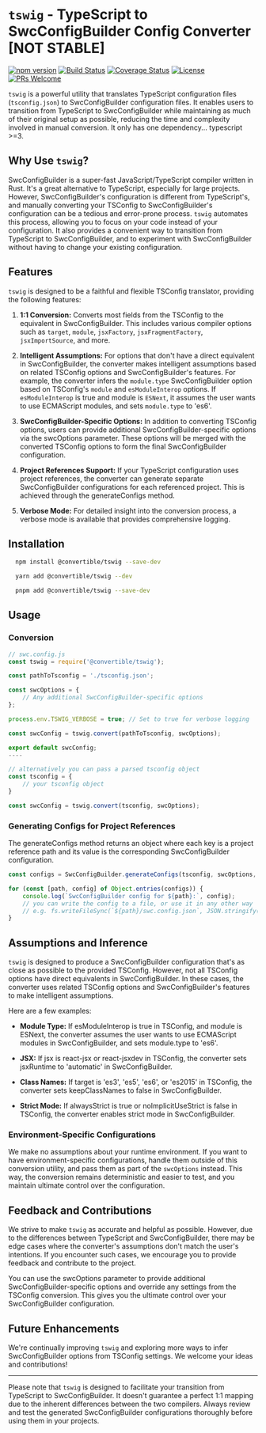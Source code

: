 # `tswig` - TypeScript to SwcConfigBuilder Config Converter [NOT STABLE]
[![npm version](https://badge.fury.io/js/swc-config-converter.svg)](https://badge.fury.io/js/swc-config-converter)
[![Build Status](https://travis-ci.com/swc-project/swc-config-converter.svg?branch=master)](https://travis-ci.com/swc-project/swc-config-converter)
[![Coverage Status](https://coveralls.io/repos/github/swc-project/swc-config-converter/badge.svg?branch=master)](https://coveralls.io/github/swc-project/swc-config-converter?branch=master)
[![License](https://img.shields.io/badge/license-MIT-blue.svg)]()
[![PRs Welcome](https://img.shields.io/badge/PRs-welcome-brightgreen.svg)]()

`tswig` is a powerful utility that translates TypeScript configuration files (`tsconfig.json`) to SwcConfigBuilder configuration files. It enables users to transition from TypeScript to SwcConfigBuilder while maintaining as much of their original setup as possible, reducing the time and complexity involved in manual conversion. It only has one dependency... typescript >=3.

## Why Use `tswig`?

SwcConfigBuilder is a super-fast JavaScript/TypeScript compiler written in Rust. It's a great alternative to TypeScript, especially for large projects. However, SwcConfigBuilder's configuration is different from TypeScript's, and manually converting your TSConfig to SwcConfigBuilder's configuration can be a tedious and error-prone process. `tswig` automates this process, allowing you to focus on your code instead of your configuration. It also provides a convenient way to transition from TypeScript to SwcConfigBuilder, and to experiment with SwcConfigBuilder without having to change your existing configuration.

## Features

`tswig` is designed to be a faithful and flexible TSConfig translator, providing the following features:

1. **1:1 Conversion:** 
Converts most fields from the TSConfig to the equivalent in SwcConfigBuilder. This includes various compiler options such as `target`, `module`, `jsxFactory`, `jsxFragmentFactory`, `jsxImportSource`, and more.

2. **Intelligent Assumptions:**
For options that don't have a direct equivalent in SwcConfigBuilder, the converter makes intelligent assumptions based on related TSConfig options and SwcConfigBuilder's features. For example, the converter infers the `module.type` SwcConfigBuilder option based on TSConfig's `module` and `esModuleInterop` options. If `esModuleInterop` is true and module is `ESNext`, it assumes the user wants to use ECMAScript modules, and sets `module.type` to 'es6'.

3. **SwcConfigBuilder-Specific Options:**
In addition to converting TSConfig options, users can provide additional SwcConfigBuilder-specific options via the swcOptions parameter. These options will be merged with the converted TSConfig options to form the final SwcConfigBuilder configuration.

4. **Project References Support:**
If your TypeScript configuration uses project references, the converter can generate separate SwcConfigBuilder configurations for each referenced project. This is achieved through the generateConfigs method.

5. **Verbose Mode:**
For detailed insight into the conversion process, a verbose mode is available that provides comprehensive logging.

## Installation

```bash
  npm install @convertible/tswig --save-dev
```
```bash
  yarn add @convertible/tswig --dev
```
```bash
  pnpm add @convertible/tswig --save-dev
```

## Usage

### Conversion
```javascript
// swc.config.js
const tswig = require('@convertible/tswig');

const pathToTsconfig = './tsconfig.json';

const swcOptions = {
    // Any additional SwcConfigBuilder-specific options
};

process.env.TSWIG_VERBOSE = true; // Set to true for verbose logging

const swcConfig = tswig.convert(pathToTsconfig, swcOptions);

export default swcConfig;
----

// alternatively you can pass a parsed tsconfig object
const tsconfig = {
    // your tsconfig object
}

const swcConfig = tswig.convert(tsconfig, swcOptions);
```
### Generating Configs for Project References
The generateConfigs method returns an object where each key is a project reference path and its value is the corresponding SwcConfigBuilder configuration.

```javascript
const configs = SwcConfigBuilder.generateConfigs(tsconfig, swcOptions, verbose);

for (const [path, config] of Object.entries(configs)) {
    console.log(`SwcConfigBuilder config for ${path}:`, config);
    // you can write the config to a file, or use it in any other way
    // e.g. fs.writeFileSync(`${path}/swc.config.json`, JSON.stringify(config, null, "\t"));
}
```

## Assumptions and Inference
`tswig` is designed to produce a SwcConfigBuilder configuration that's as close as possible to the provided TSConfig. However, not all TSConfig options have direct equivalents in SwcConfigBuilder. In these cases, the converter uses related TSConfig options and SwcConfigBuilder's features to make intelligent assumptions.

Here are a few examples:

- **Module Type:** If esModuleInterop is true in TSConfig, and module is ESNext, the converter assumes the user wants to use ECMAScript modules in SwcConfigBuilder, and sets module.type to 'es6'.

- **JSX:** If jsx is react-jsx or react-jsxdev in TSConfig, the converter sets jsxRuntime to 'automatic' in SwcConfigBuilder.

- **Class Names:** If target is 'es3', 'es5', 'es6', or 'es2015' in TSConfig, the converter sets keepClassNames to false in SwcConfigBuilder.

- **Strict Mode:** If alwaysStrict is true or noImplicitUseStrict is false in TSConfig, the converter enables strict mode in SwcConfigBuilder.

### Environment-Specific Configurations
We make no assumptions about your runtime environment. If you want to have environment-specific configurations, handle them outside of this conversion utility, and pass them as part of the `swcOptions` instead. This way, the conversion remains deterministic and easier to test, and you maintain ultimate control over the configuration.

## Feedback and Contributions
We strive to make `tswig` as accurate and helpful as possible. However, due to the differences between TypeScript and SwcConfigBuilder, there may be edge cases where the converter's assumptions don't match the user's intentions. If you encounter such cases, we encourage you to provide feedback and contribute to the project.

You can use the swcOptions parameter to provide additional SwcConfigBuilder-specific options and override any settings from the TSConfig conversion. This gives you the ultimate control over your SwcConfigBuilder configuration.

## Future Enhancements

We're continually improving `tswig` and exploring more ways to infer SwcConfigBuilder options from TSConfig settings. We welcome your ideas and contributions!

-----------------

Please note that `tswig` is designed to facilitate your transition from TypeScript to SwcConfigBuilder. It doesn't guarantee a perfect 1:1 mapping due to the inherent differences between the two compilers. Always review and test the generated SwcConfigBuilder configurations thoroughly before using them in your projects.
